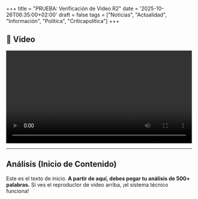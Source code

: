 +++
title = "PRUEBA: Verificación de Video R2"
date = '2025-10-26T06:35:00+02:00'
draft = false
tags = ["Noticias", "Actualidad", "Información", "Política", "Críticapolítica"]
+++

## 🎥 Video

<video controls width="100%" preload="metadata">
    <source src="https://pub-240094f2e1ec4a01996b0538dbaed474.r2.dev/prueba-comprimida.mp4" type="video/mp4">
    Tu navegador no soporta el elemento de video.
</video>

---

## Análisis (Inicio de Contenido)

Este es el texto de inicio. **A partir de aquí, debes pegar tu análisis de 500+ palabras.**
Si ves el reproductor de video arriba, ¡el sistema técnico funciona!
